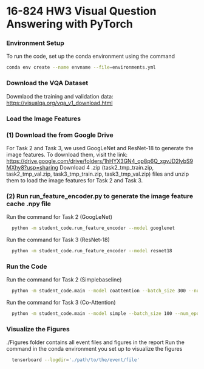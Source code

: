 # 16-824 HW3 Visual Question Answering with PyTorch

### Environment Setup
To run the code, set up the conda environment using the command
```bash
conda env create --name envname --file=environments.yml
```

### Download the VQA Dataset
Dowmlaod the training and validation data: https://visualqa.org/vqa_v1_download.html

### Load the Image Features
### (1) Download the from Google Drive  
For Task 2 and Task 3, we used GoogLeNet and ResNet-18 to generate the image features.
To download them, visit the link: https://drive.google.com/drive/folders/1hHYX3GN4_op8p6Q_xgvJD2lybS9MXhy8?usp=sharing
Download 4 .zip (task2_tmp_train.zip, task2_tmp_val.zip, task3_tmp_train.zip, task3_tmp_val.zip) files and unzip them to load the image features for Task 2 and Task 3.
### (2) Run run_feature_encoder.py to generate the image feature cache .npy file
Run the command for Task 2 (GoogLeNet) 
```bash
  python -m student_code.run_feature_encoder --model googlenet
```
Run the command for Task 3 (ResNet-18) 
```bash
  python -m student_code.run_feature_encoder --model resnet18
```

### Run the Code
Run the command for Task 2 (Simplebaseline) 
```bash
  python -m student_code.main --model coattention --batch_size 300 --num_epochs 5 --log_validation --num_data_loader_workers 0
```
Run the command for Task 3 (Co-Attention) 
```bash
  python -m student_code.main --model simple --batch_size 100 --num_epochs 10 --log_validation --num_data_loader_workers 0
```

### Visualize the Figures
./Figures folder contains all event files and figures in the report
Run the command in the conda environment you set up to visualize the figures
```bash
  tensorboard --logdir='./path/to/the/event/file'
```
